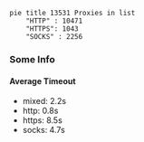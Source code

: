 
```mermaid
pie title 13531 Proxies in list
    "HTTP" : 10471
    "HTTPS": 1043
    "SOCKS" : 2256
```

### Some Info
#### Average Timeout

- mixed: 2.2s
- http: 0.8s
- https: 8.5s
- socks: 4.7s